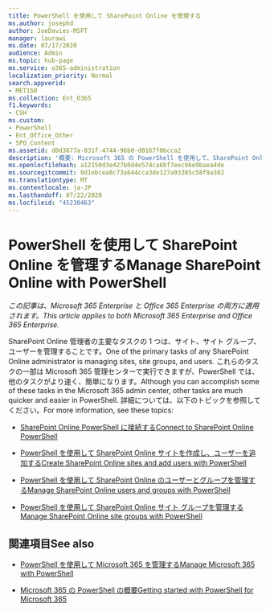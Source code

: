 ```yaml
---
title: PowerShell を使用して SharePoint Online を管理する
ms.author: josephd
author: JoeDavies-MSFT
manager: laurawi
ms.date: 07/17/2020
audience: Admin
ms.topic: hub-page
ms.service: o365-administration
localization_priority: Normal
search.appverid:
- MET150
ms.collection: Ent_O365
f1.keywords:
- CSH
ms.custom:
- PowerShell
- Ent_Office_Other
- SPO_Content
ms.assetid: d0d3877a-831f-4744-96b0-d8167f06cca2
description: '概要: Microsoft 365 の PowerShell を使用して、SharePoint Online ユーザー、グループ、およびサイトグループを管理します。'
ms.openlocfilehash: a12150d3e427b0d4e574ca6bf7eec96e9baea4de
ms.sourcegitcommit: 0d1ebcea8c73a644cca3de127a93385c58f9a302
ms.translationtype: MT
ms.contentlocale: ja-JP
ms.lasthandoff: 07/22/2020
ms.locfileid: "45230463"
---
```

# <a name="manage-sharepoint-online-with-powershell"></a><span data-ttu-id="cab44-103">PowerShell を使用して SharePoint Online を管理する</span><span class="sxs-lookup"><span data-stu-id="cab44-103">Manage SharePoint Online with PowerShell</span></span>

<span data-ttu-id="cab44-104">*この記事は、Microsoft 365 Enterprise と Office 365 Enterprise の両方に適用されます。*</span><span class="sxs-lookup"><span data-stu-id="cab44-104">*This article applies to both Microsoft 365 Enterprise and Office 365 Enterprise.*</span></span>

<span data-ttu-id="cab44-105">SharePoint Online 管理者の主要なタスクの 1 つは、サイト、サイト グループ、ユーザーを管理することです。</span><span class="sxs-lookup"><span data-stu-id="cab44-105">One of the primary tasks of any SharePoint Online administrator is managing sites, site groups, and users.</span></span> <span data-ttu-id="cab44-106">これらのタスクの一部は Microsoft 365 管理センターで実行できますが、PowerShell では、他のタスクがより速く、簡単になります。</span><span class="sxs-lookup"><span data-stu-id="cab44-106">Although you can accomplish some of these tasks in the Microsoft 365 admin center, other tasks are much quicker and easier in PowerShell.</span></span> <span data-ttu-id="cab44-107">詳細については、以下のトピックを参照してください。</span><span class="sxs-lookup"><span data-stu-id="cab44-107">For more information, see these topics:</span></span>

- [<span data-ttu-id="cab44-108">SharePoint Online PowerShell に接続する</span><span class="sxs-lookup"><span data-stu-id="cab44-108">Connect to SharePoint Online PowerShell</span></span>](https://docs.microsoft.com/powershell/sharepoint/sharepoint-online/connect-sharepoint-online?view=sharepoint-ps)
  
- [<span data-ttu-id="cab44-109">PowerShell を使用して SharePoint Online サイトを作成し、ユーザーを追加する</span><span class="sxs-lookup"><span data-stu-id="cab44-109">Create SharePoint Online sites and add users with PowerShell</span></span>](create-sharepoint-sites-and-add-users-with-powershell.md)
    
- [<span data-ttu-id="cab44-110">PowerShell を使用して SharePoint Online のユーザーとグループを管理する</span><span class="sxs-lookup"><span data-stu-id="cab44-110">Manage SharePoint Online users and groups with PowerShell</span></span>](manage-sharepoint-users-and-groups-with-powershell.md)
    
- [<span data-ttu-id="cab44-111">PowerShell を使用して SharePoint Online サイト グループを管理する</span><span class="sxs-lookup"><span data-stu-id="cab44-111">Manage SharePoint Online site groups with PowerShell</span></span>](manage-sharepoint-site-groups-with-powershell.md)
    
## <a name="see-also"></a><span data-ttu-id="cab44-112">関連項目</span><span class="sxs-lookup"><span data-stu-id="cab44-112">See also</span></span>

- [<span data-ttu-id="cab44-113">PowerShell を使用して Microsoft 365 を管理する</span><span class="sxs-lookup"><span data-stu-id="cab44-113">Manage Microsoft 365 with PowerShell</span></span>](manage-office-365-with-office-365-powershell.md)

- [<span data-ttu-id="cab44-114">Microsoft 365 の PowerShell の概要</span><span class="sxs-lookup"><span data-stu-id="cab44-114">Getting started with PowerShell for Microsoft 365</span></span>](getting-started-with-office-365-powershell.md)
